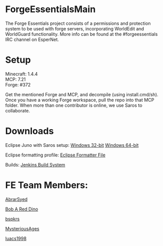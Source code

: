 ForgeEssentialsMain
===================
The Forge Essentials project consists of a permissions and protection system to be used with forge servers, incorporating WorldEdit and WorldGuard functionality. More info can be found at the #forgeessentials IRC channel on EsperNet.

Setup
=====
Minecraft: 1.4.4  
MCP: 7.21  
Forge: #372

Get the mentioned Forge and MCP, and decompile (using install.cmd/sh). Once you have a working Forge workspace, pull the repo into that MCP folder.
When more than one contributor is online, we use Saros to collaborate.

Downloads
=========
Eclipse Juno with Saros setup: <a href="https://dl.dropbox.com/u/20748481/eclipse-juno.7z">Windows 32-bit</a>  <a href="https://dl.dropbox.com/u/31042110/Eclipse.7z">Windows 64-bit</a>  

Eclipse formatting profile: <a href="https://dl.dropbox.com/u/31042110/AbrarEclipseFormatter.xml">Eclipse Formatter File</a>

Builds: <a href="http://files.minecraftforge.net/ForgeEssentials/">Jenkins Build System</a>


FE Team Members:
================
<a href="https://github.com/AbrarSyed">AbrarSyed</a>  

<a href="https://github.com/Bob-A-Red-Dino">Bob A Red Dino</a>  

<a href="https://github.com/bspkrs">bspkrs</a>

<a href="https://github.com/MysteriousAges">MysteriousAges</a>

<a href="https://github.com/luacs1998">luacs1998</a>